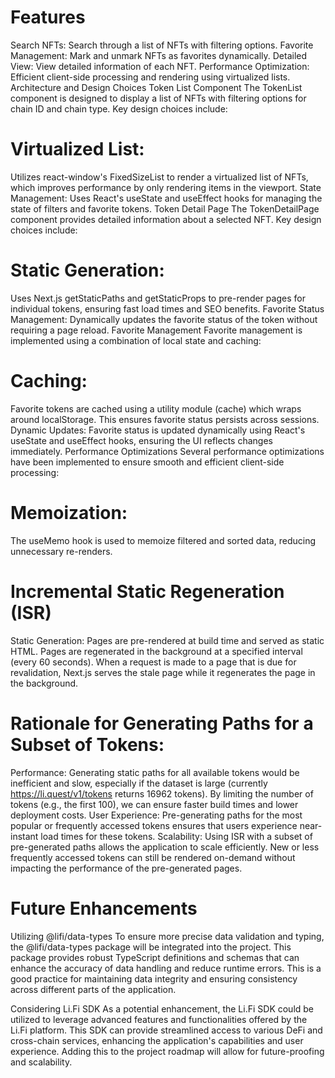 
# Features
Search NFTs: Search through a list of NFTs with filtering options.
Favorite Management: Mark and unmark NFTs as favorites dynamically.
Detailed View: View detailed information of each NFT.
Performance Optimization: Efficient client-side processing and rendering using virtualized lists.
Architecture and Design Choices
Token List Component
The TokenList component is designed to display a list of NFTs with filtering options for chain ID and chain type. Key design choices include:

# Virtualized List: 
Utilizes react-window's FixedSizeList to render a virtualized list of NFTs, which improves performance by only rendering items in the viewport.
State Management: Uses React's useState and useEffect hooks for managing the state of filters and favorite tokens.
Token Detail Page
The TokenDetailPage component provides detailed information about a selected NFT. Key design choices include:

# Static Generation: 
Uses Next.js getStaticPaths and getStaticProps to pre-render pages for individual tokens, ensuring fast load times and SEO benefits.
Favorite Status Management: Dynamically updates the favorite status of the token without requiring a page reload.
Favorite Management
Favorite management is implemented using a combination of local state and caching:

# Caching: 
Favorite tokens are cached using a utility module (cache) which wraps around localStorage. This ensures favorite status persists across sessions.
Dynamic Updates: Favorite status is updated dynamically using React's useState and useEffect hooks, ensuring the UI reflects changes immediately.
Performance Optimizations
Several performance optimizations have been implemented to ensure smooth and efficient client-side processing:

# Memoization: 
The useMemo hook is used to memoize filtered and sorted data, reducing unnecessary re-renders.

# Incremental Static Regeneration (ISR)

Static Generation: Pages are pre-rendered at build time and served as static HTML.
Pages are regenerated in the background at a specified interval (every 60 seconds). When a request is made to a page that is due for revalidation, Next.js serves the stale page while it regenerates the page in the background.

# Rationale for Generating Paths for a Subset of Tokens:
Performance: Generating static paths for all available tokens would be inefficient and slow, especially if the dataset is large (currently 
https://li.quest/v1/tokens returns 16962 tokens). By limiting the number of tokens (e.g., the first 100), we can ensure faster build times and lower deployment costs.
User Experience: Pre-generating paths for the most popular or frequently accessed tokens ensures that users experience near-instant load times for these tokens.
Scalability: Using ISR with a subset of pre-generated paths allows the application to scale efficiently. New or less frequently accessed tokens can still be rendered on-demand without impacting the performance of the pre-generated pages.

# Future Enhancements
Utilizing @lifi/data-types
To ensure more precise data validation and typing, the @lifi/data-types package will be integrated into the project. This package provides robust TypeScript definitions and schemas that can enhance the accuracy of data handling and reduce runtime errors. This is a good practice for maintaining data integrity and ensuring consistency across different parts of the application. 

Considering Li.Fi SDK
As a potential enhancement, the Li.Fi SDK could be utilized to leverage advanced features and functionalities offered by the Li.Fi platform. This SDK can provide streamlined access to various DeFi and cross-chain services, enhancing the application's capabilities and user experience. Adding this to the project roadmap will allow for future-proofing and scalability.

